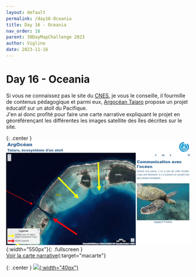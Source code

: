 ```yaml
---
layout: default
permalink: /day16-Oceania
title: Day 16 - Oceania
nav_order: 16
parent: 30DayMapChallenge 2023
author: Viglino
date: 2023-11-16
---
```

# Day 16 - Oceania

Si vous ne connaissez pas le site du [CNES](https://enseignants-mediateurs.cnes.fr/fr), je vous le conseille, il fourmille de contenus pédagogique et parmi eux, [Argocéan Taiaro](https://enseignants-mediateurs.cnes.fr/fr/cnes-projet-educatif-argocean-taiaro) propose un projet éducatif sur un atoll du Pacifique.   
J'en ai donc profité pour faire une carte narrative expliquant le projet en géoréférençant les différentes les images satellite des îles décrites sur le site.

{: .center }
![](./day16-argocean.jpg){:width="550px"}{: .fullscreen }    
[Voir la carte narrative](https://macarte.ign.fr/carte/APLiSg/ArgOcean){:target="macarte"}

{: .center }
[![](https://upload.wikimedia.org/wikipedia/commons/5/5a/X_icon_2.svg){:width="40px"}](https://twitter.com/jmviglino/status/1725046507315810648)
